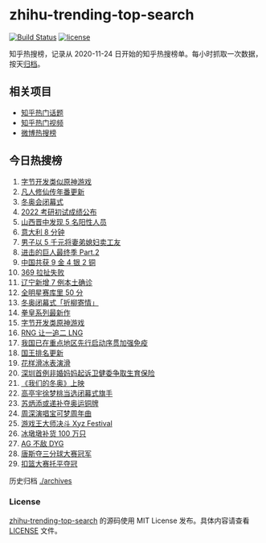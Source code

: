 # zhihu-trending-top-search

[![Build Status](https://github.com/justjavac/zhihu-trending-top-search/workflows/ci/badge.svg?branch=main)](https://github.com/justjavac/zhihu-trending-top-search/actions)
[![license](https://img.shields.io/github/license/justjavac/zhihu-trending-top-search)](https://github.com/justjavac/zhihu-trending-top-search/blob/main/LICENSE)

知乎热搜榜，记录从 2020-11-24 日开始的知乎热搜榜单。每小时抓取一次数据，按天[归档](./archives)。

## 相关项目

- [知乎热门话题](https://github.com/justjavac/zhihu-trending-hot-questions)
- [知乎热门视频](https://github.com/justjavac/zhihu-trending-hot-video)
- [微博热搜榜](https://github.com/justjavac/weibo-trending-hot-search)

## 今日热搜榜

<!-- BEGIN -->
<!-- 最后更新时间 Mon Feb 21 2022 16:16:59 GMT+0800 (China Standard Time) -->

1. [字节开发类似原神游戏](https://www.zhihu.com/search?q=原神)
1. [凡人修仙传年番更新](https://www.zhihu.com/search?q=凡人修仙传)
1. [冬奥会闭幕式](https://www.zhihu.com/search?q=冬奥会闭幕式)
1. [2022 考研初试成绩公布](https://www.zhihu.com/search?q=考研成绩)
1. [山西晋中发现 5 名阳性人员](https://www.zhihu.com/search?q=山西阳性)
1. [意大利 8 分钟](https://www.zhihu.com/search?q=意大利八分钟)
1. [男子以 5 千元将妻弟媳妇卖工友](https://www.zhihu.com/search?q=男子将妻弟媳妇卖给工友)
1. [进击的巨人最终季 Part.2](https://www.zhihu.com/search?q=进击的巨人)
1. [中国共获 9 金 4 银 2 铜](https://www.zhihu.com/search?q=冬奥会闭幕)
1. [369 拉扯失败](https://www.zhihu.com/search?q=tes)
1. [辽宁新增 7 例本土确诊](https://www.zhihu.com/search?q=辽宁新增)
1. [全明星赛库里 50 分](https://www.zhihu.com/search?q=全明星)
1. [冬奥闭幕式「折柳寄情」](https://www.zhihu.com/search?q=折柳寄情)
1. [拳皇系列最新作](https://www.zhihu.com/search?q=拳皇)
1. [字节开发类原神游戏](https://www.zhihu.com/search?q=原神)
1. [RNG 让一追二 LNG](https://www.zhihu.com/search?q=rng)
1. [我国已在重点地区先行启动序贯加强免疫](https://www.zhihu.com/search?q=序贯加强免疫)
1. [国王排名更新](https://www.zhihu.com/search?q=国王排名)
1. [花样滑冰表演滑](https://www.zhihu.com/search?q=表演滑)
1. [深圳首例非婚妈妈起诉卫健委争取生育保险](https://www.zhihu.com/search?q=非婚妈妈争取生育保险)
1. [《我们的冬奥》上映](https://www.zhihu.com/search?q=我们的冬奥)
1. [高亭宇徐梦桃当选闭幕式旗手](https://www.zhihu.com/search?q=闭幕式旗手)
1. [苏炳添或递补夺奥运铜牌](https://www.zhihu.com/search?q=苏炳添)
1. [周深演唱宝可梦周年曲](https://www.zhihu.com/search?q=宝可梦)
1. [游戏王大师决斗 Xyz Festival](https://www.zhihu.com/search?q=游戏王)
1. [冰墩墩补货 100 万只](https://www.zhihu.com/search?q=冰墩墩补货)
1. [AG 不敌 DYG](https://www.zhihu.com/search?q=ag)
1. [唐斯夺三分球大赛冠军](https://www.zhihu.com/search?q=三分球大赛)
1. [扣篮大赛托平夺冠](https://www.zhihu.com/search?q=扣篮大赛)

<!-- END -->

历史归档 [./archives](./archives)

### License

[zhihu-trending-top-search](https://github.com/justjavac/zhihu-trending-top-search)
的源码使用 MIT License 发布。具体内容请查看 [LICENSE](./LICENSE) 文件。
